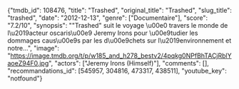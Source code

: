 {"tmdb_id": 108476, "title": "Trashed", "original_title": "Trashed", "slug_title": "trashed", "date": "2012-12-13", "genre": ["Documentaire"], "score": "7.2/10", "synopsis": "\"Trashed\" suit le voyage \u00e0 travers le monde de l\u2019acteur oscaris\u00e9 Jeremy Irons pour \u00e9tudier les dommages caus\u00e9s par les d\u00e9chets sur l\u2019environnement et notre...", "image": "https://image.tmdb.org/t/p/w185_and_h278_bestv2/4pqkg0NPfBhTACjRblYaoeZ94F0.jpg", "actors": ["Jeremy Irons (Himself)"], "comments": [], "recommandations_id": [545957, 304816, 473317, 438511], "youtube_key": "notfound"}